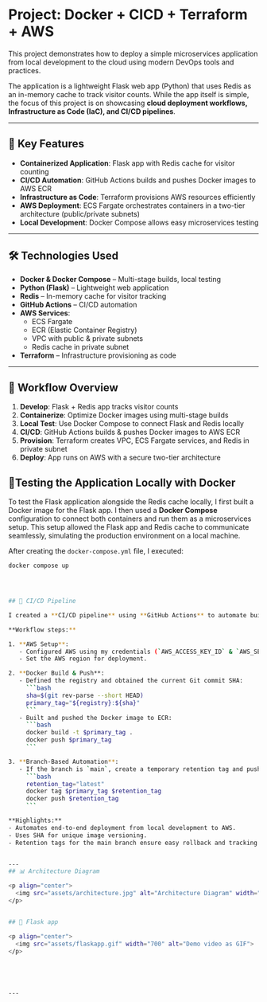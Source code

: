 #  Project: Docker + CICD + Terraform + AWS  

This project demonstrates how to deploy a simple microservices application from local development to the cloud using modern DevOps tools and practices.  

The application is a lightweight Flask web app (Python) that uses Redis as an in-memory cache to track visitor counts. While the app itself is simple, the focus of this project is on showcasing **cloud deployment workflows, Infrastructure as Code (IaC), and CI/CD pipelines**.  

---

## 🌟 Key Features
- **Containerized Application**: Flask app with Redis cache for visitor counting
- **CI/CD Automation**: GitHub Actions builds and pushes Docker images to AWS ECR
- **Infrastructure as Code**: Terraform provisions AWS resources efficiently
- **AWS Deployment**: ECS Fargate orchestrates containers in a two-tier architecture (public/private subnets)
- **Local Development**: Docker Compose allows easy microservices testing

---

## 🛠 Technologies Used
- **Docker & Docker Compose** – Multi-stage builds, local testing
- **Python (Flask)** – Lightweight web application
- **Redis** – In-memory cache for visitor tracking
- **GitHub Actions** – CI/CD automation
- **AWS Services**:
  - ECS Fargate
  - ECR (Elastic Container Registry)
  - VPC with public & private subnets
  - Redis cache in private subnet
- **Terraform** – Infrastructure provisioning as code

---

## 🔄 Workflow Overview
1. **Develop**: Flask + Redis app tracks visitor counts  
2. **Containerize**: Optimize Docker images using multi-stage builds  
3. **Local Test**: Use Docker Compose to connect Flask and Redis locally  
4. **CI/CD**: GitHub Actions builds & pushes Docker images to AWS ECR  
5. **Provision**: Terraform creates VPC, ECS Fargate services, and Redis in private subnet  
6. **Deploy**: App runs on AWS with a secure two-tier architecture

## 🔹Testing the Application Locally with Docker

To test the Flask application alongside the Redis cache locally, I first built a Docker image for the Flask app. I then used a **Docker Compose** configuration to connect both containers and run them as a microservices setup. This setup allowed the Flask app and Redis cache to communicate seamlessly, simulating the production environment on a local machine.  

After creating the `docker-compose.yml` file, I executed:

```bash
docker compose up




## 🔹 CI/CD Pipeline

I created a **CI/CD pipeline** using **GitHub Actions** to automate building, tagging, and deploying Docker images to **AWS ECR**.

**Workflow steps:**

1. **AWS Setup**:  
   - Configured AWS using my credentials (`AWS_ACCESS_KEY_ID` & `AWS_SECRET_ACCESS_KEY`) stored securely in **GitHub Actions Secrets**.  
   - Set the AWS region for deployment.

2. **Docker Build & Push**:  
   - Defined the registry and obtained the current Git commit SHA:  
     ```bash
     sha=$(git rev-parse --short HEAD)
     primary_tag="${registry}:${sha}"
     ```  
   - Built and pushed the Docker image to ECR:  
     ```bash
     docker build -t $primary_tag .
     docker push $primary_tag
     ```

3. **Branch-Based Automation**:  
   - If the branch is `main`, create a temporary retention tag and push it:  
     ```bash
     retention_tag="latest"
     docker tag $primary_tag $retention_tag
     docker push $retention_tag
     ```

**Highlights:**  
- Automates end-to-end deployment from local development to AWS.  
- Uses SHA for unique image versioning.  
- Retention tags for the main branch ensure easy rollback and tracking.


---
## 📊 Architecture Diagram

<p align="center">
  <img src="assets/architecture.jpg" alt="Architecture Diagram" width="600">
</p>


## 🎥 Flask app

<p align="center">
  <img src="assets/flaskapp.gif" width="700" alt="Demo video as GIF">
</p>





---

